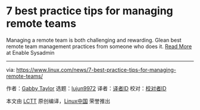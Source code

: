 [#]: collector: (lujun9972)
[#]: translator: ( )
[#]: reviewer: ( )
[#]: publisher: ( )
[#]: url: ( )
[#]: subject: (7 best practice tips for managing remote teams)
[#]: via: (https://www.linux.com/news/7-best-practice-tips-for-managing-remote-teams/)
[#]: author: (Gabby Taylor https://www.redhat.com/sysadmin/managing-remote-teams)

7 best practice tips for managing remote teams
======

Managing a remote team is both challenging and rewarding. Glean best remote team management practices from someone who does it.
[Read More][1] at Enable Sysadmin

--------------------------------------------------------------------------------

via: https://www.linux.com/news/7-best-practice-tips-for-managing-remote-teams/

作者：[Gabby Taylor][a]
选题：[lujun9972][b]
译者：[译者ID](https://github.com/译者ID)
校对：[校对者ID](https://github.com/校对者ID)

本文由 [LCTT](https://github.com/LCTT/TranslateProject) 原创编译，[Linux中国](https://linux.cn/) 荣誉推出

[a]: https://www.redhat.com/sysadmin/managing-remote-teams
[b]: https://github.com/lujun9972
[1]: https://www.redhat.com/sysadmin/managing-remote-teams
